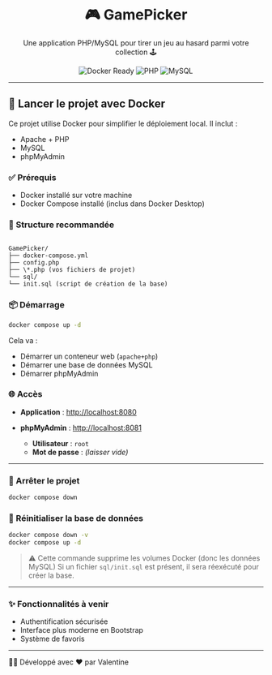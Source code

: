 <h1 align="center">🎮 GamePicker</h1>

<p align="center">
  Une application PHP/MySQL pour tirer un jeu au hasard parmi votre collection 🕹️
</p>

<p align="center">
  <img src="https://img.shields.io/badge/docker-ready-blue?logo=docker" alt="Docker Ready" />
  <img src="https://img.shields.io/badge/php-7.4+-8892BF?logo=php" alt="PHP" />
  <img src="https://img.shields.io/badge/mysql-5.7-blue?logo=mysql" alt="MySQL" />
</p>

---

## 🚀 Lancer le projet avec Docker

Ce projet utilise Docker pour simplifier le déploiement local. Il inclut :

- Apache + PHP
- MySQL
- phpMyAdmin

### ✅ Prérequis

- Docker installé sur votre machine
- Docker Compose installé (inclus dans Docker Desktop)

### 📁 Structure recommandée

```

GamePicker/
├── docker-compose.yml
├── config.php
├── \*.php (vos fichiers de projet)
└── sql/
└── init.sql (script de création de la base)

````

### 📦 Démarrage

```bash
docker compose up -d
````

Cela va :

* Démarrer un conteneur web (`apache+php`)
* Démarrer une base de données MySQL
* Démarrer phpMyAdmin

### 🌐 Accès

* **Application** : [http://localhost:8080](http://localhost:8080)
* **phpMyAdmin** : [http://localhost:8081](http://localhost:8081)

  * **Utilisateur** : `root`
  * **Mot de passe** : *(laisser vide)*

---

### 🛑 Arrêter le projet

```bash
docker compose down
```

### 🔄 Réinitialiser la base de données

```bash
docker compose down -v
docker compose up -d
```

> ⚠️ Cette commande supprime les volumes Docker (donc les données MySQL)
> Si un fichier `sql/init.sql` est présent, il sera réexécuté pour créer la base.

---

### ✨ Fonctionnalités à venir

* Authentification sécurisée
* Interface plus moderne en Bootstrap
* Système de favoris

---

👩‍💻 Développé avec ❤️ par Valentine

```
